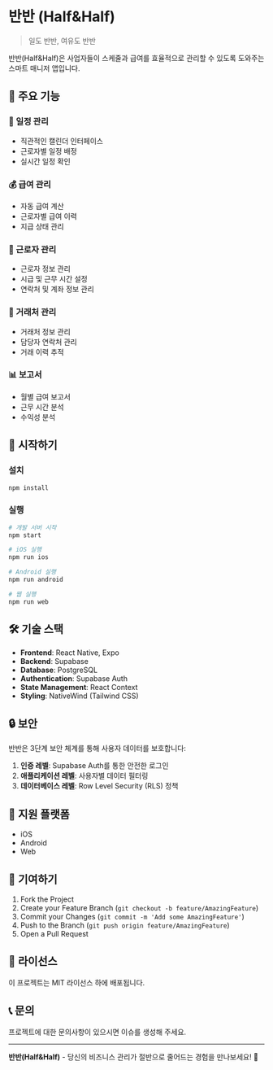 # 반반 (Half&Half)

> 일도 반반, 여유도 반반

반반(Half&Half)은 사업자들이 스케줄과 급여를 효율적으로 관리할 수 있도록 도와주는 스마트 매니저 앱입니다.

## 🎯 주요 기능

### 📅 일정 관리

- 직관적인 캘린더 인터페이스
- 근로자별 일정 배정
- 실시간 일정 확인

### 💰 급여 관리

- 자동 급여 계산
- 근로자별 급여 이력
- 지급 상태 관리

### 👥 근로자 관리

- 근로자 정보 관리
- 시급 및 근무 시간 설정
- 연락처 및 계좌 정보 관리

### 🏢 거래처 관리

- 거래처 정보 관리
- 담당자 연락처 관리
- 거래 이력 추적

### 📊 보고서

- 월별 급여 보고서
- 근무 시간 분석
- 수익성 분석

## 🚀 시작하기

### 설치

```bash
npm install
```

### 실행

```bash
# 개발 서버 시작
npm start

# iOS 실행
npm run ios

# Android 실행
npm run android

# 웹 실행
npm run web
```

## 🛠️ 기술 스택

- **Frontend**: React Native, Expo
- **Backend**: Supabase
- **Database**: PostgreSQL
- **Authentication**: Supabase Auth
- **State Management**: React Context
- **Styling**: NativeWind (Tailwind CSS)

## 🔒 보안

반반은 3단계 보안 체계를 통해 사용자 데이터를 보호합니다:

1. **인증 레벨**: Supabase Auth를 통한 안전한 로그인
2. **애플리케이션 레벨**: 사용자별 데이터 필터링
3. **데이터베이스 레벨**: Row Level Security (RLS) 정책

## 📱 지원 플랫폼

- iOS
- Android
- Web

## 🤝 기여하기

1. Fork the Project
2. Create your Feature Branch (`git checkout -b feature/AmazingFeature`)
3. Commit your Changes (`git commit -m 'Add some AmazingFeature'`)
4. Push to the Branch (`git push origin feature/AmazingFeature`)
5. Open a Pull Request

## 📄 라이선스

이 프로젝트는 MIT 라이선스 하에 배포됩니다.

## 📞 문의

프로젝트에 대한 문의사항이 있으시면 이슈를 생성해 주세요.

---

**반반(Half&Half)** - 당신의 비즈니스 관리가 절반으로 줄어드는 경험을 만나보세요! 🎉

